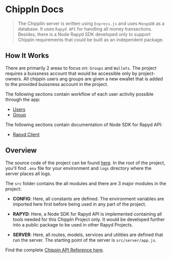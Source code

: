 # ChippIn Docs

> The ChippIIn server is written using `Express.js` and uses `MongoDB` as a database. It uses `Rapyd API` for handling all money transactions. Besides, there is a Node Rapyd SDK developed only to support ChippIn requirements that could be built as an independent package.

## How It Works
There are primarily 2 areas to focus on: `Groups` and `Wallets`. The project requires a buissness account that would be accessible only by project-owners. All chippin users ang groups are given a new ewallet that is added to the provided buissness account in the project. 

The following sections contain workflow of each user activity possible through the app:
* [Users](Users/index.md)
* [Group](Groups/index.md)

The following sections contain documentation of Node SDK for Rapyd API:
* [Rapyd Client](Rapyd/index.md)

## Overview
The source code of the project can be found [here](https://github.com/chippinmoney/backend). In the root of the project, you'll find `.env` file for your environment and `logs` directory where the server places all logs.

The `src` folder contains the all modules and there are 3 major modules in the project:
* **CONFIG**: Here, all constants are defined. The environment variables are imported here first before being used in any part of the project.

* **RAPYD**: Here, a Node SDK for Rapyd API is implemented containing all tools needed for this ChippIn Project only. It would be developed further into a public package to be used in other Rapyd Projects.

* **SERVER**: Here, all routes, models, services and utilities are defined that run the server. The starting point of the server is `src/server/app.js`.

Find the complete [Chippin API Reference here](https://github.com/chippinmoney/backend/blob/main/api_reference/api.pdf).